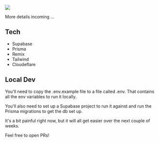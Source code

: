 <img src="https://media.discordapp.net/attachments/1085939013476692068/1086041031570632744/Bildschirmfoto_2023-03-16_um_22.38.48.png?width=2040&height=1318">

More details incoming ...

## Tech

- Supabase
- Prisma
- Remix
- Tailwind
- Cloudeflare

## Local Dev

You'll need to copy the .env.example file to a file called .env. That contains all the env variables to run it locally.

You'll also need to set up a Supabase project to run it against and run the Prisma migrations to get the db set up.

It's a bit painful right now, but it will all get easier over the next couple of weeks.

Feel free to open PRs!
